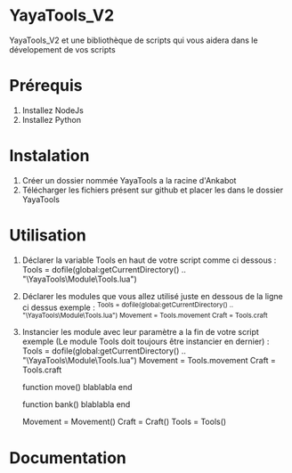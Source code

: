# YayaTools_V2

YayaTools_V2 et une bibliothèque de scripts qui vous aidera dans le dévelopement de vos scripts

# Prérequis
  1. Installez NodeJs
  2. Installez Python
 
# Instalation
  1. Créer un dossier nommée YayaTools a la racine d'Ankabot
  2. Télécharger les fichiers présent sur github et placer les dans le dossier YayaTools

# Utilisation
  1. Déclarer la variable Tools en haut de votre script comme ci dessous :
     Tools = dofile(global:getCurrentDirectory() .. "\\YayaTools\\Module\\Tools.lua")
     
  2. Déclarer les modules que vous allez utilisé juste en dessous de la ligne ci dessus exemple : <sup>
     Tools = dofile(global:getCurrentDirectory() .. "\\YayaTools\\Module\\Tools.lua")
     Movement = Tools.movement
     Craft = Tools.craft
     </sup>
  3. Instancier les module avec leur paramètre a la fin de votre script exemple (Le module Tools doit toujours être instancier en dernier) : 
     Tools = dofile(global:getCurrentDirectory() .. "\\YayaTools\\Module\\Tools.lua")
     Movement = Tools.movement
     Craft = Tools.craft
     
     function move()
         blablabla
     end
     
     function bank()
         blablabla
     end
     
     Movement = Movement()
     Craft = Craft()
     Tools = Tools()
     
# Documentation
